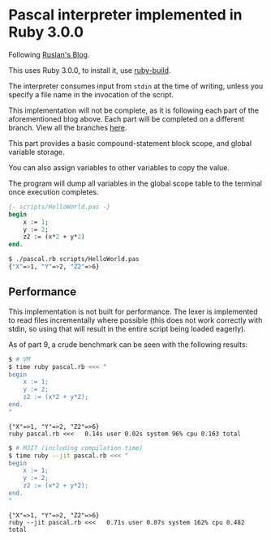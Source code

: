 # Pascal interpreter implemented in Ruby 3.0.0

Following [Ruslan's Blog](https://ruslanspivak.com/lsbasi-part9/).

This uses Ruby 3.0.0, to install it, use [ruby-build](https://github.com/rbenv/ruby-build).

The interpreter consumes input from `stdin` at the time of writing,
unless you specify a file name in the invocation of the script.

This implementation will not be complete, as it is following each part of the
aforementioned blog above. Each part will be completed on a different
branch. View all the branches [here](https://github.com/ascopes/lbasi/tree/trunk).

This part provides a basic compound-statement block scope, and global variable storage.

You can also assign variables to other variables to copy the value.

The program will dump all variables in the global scope table to the terminal once execution
completes.

```pas
{- scripts/HelloWorld.pas -}
begin
    x := 1;
    y := 2;
    z2 := (x*2 + y*2)
end.
```

```bash
$ ./pascal.rb scripts/HelloWorld.pas
{"X"=>1, "Y"=>2, "Z2"=>6}
```

## Performance

This implementation is not built for performance. The lexer is implemented
to read files incrementally where possible (this does not work correctly with
stdin, so using that will result in the entire script being loaded eagerly).

As of part 9, a crude benchmark can be seen with the following results:

```bash
$ # VM
$ time ruby pascal.rb <<< "
begin
    x := 1;
    y := 2;
    z2 := (x*2 + y*2);
end.
"
```
```
{"X"=>1, "Y"=>2, "Z2"=>6}
ruby pascal.rb <<<   0.14s user 0.02s system 96% cpu 0.163 total
```

```bash
$ # MJIT (including compilation time)
$ time ruby --jit pascal.rb <<< "
begin
    x := 1;
    y := 2;
    z2 := (x*2 + y*2);
end.
"
```
```
{"X"=>1, "Y"=>2, "Z2"=>6}
ruby --jit pascal.rb <<<   0.71s user 0.07s system 162% cpu 0.482 total
```
